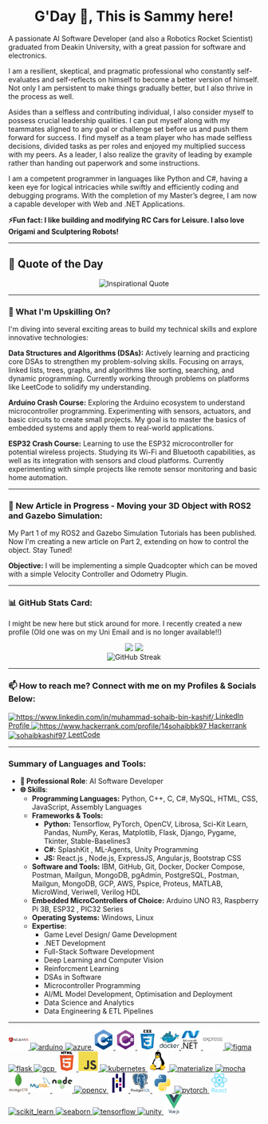 <h1 align="center">G'Day 👋, This is Sammy here!</h1>

A passionate AI Software Developer (and also a Robotics Rocket Scientist) graduated from Deakin University, with a great passion for software and electronics.

I am a resilient, skeptical, and pragmatic professional who constantly self-evaluates and self-reflects on himself to become a better version of himself. Not only I am persistent to make things gradually better, but I also thrive in the process as well.

Asides than a selfless and contributing individual, I also consider myself to possess crucial leadership qualities. I can put myself along with my teammates aligned to any goal or challenge set before us and push them forward for success. I find myself as a team player who has made selfless decisions, divided tasks as per roles and enjoyed my multiplied success with my peers. As a leader, I also realize the gravity of leading by example rather than handing out paperwork and some instructions.

I am a competent programmer in languages like Python and C#, having a keen eye for logical intricacies while swiftly and efficiently coding and debugging programs. With the completion of my Master’s degree, I am now a capable developer with Web and .NET Applications. 

**⚡Fun fact: I like building and modifying RC Cars for Leisure. I also love Origami and Sculptering Robots!**

---

## 💭 **Quote of the Day**

<div align="center">
  <img src="https://quotes-github-readme.vercel.app/api?type=horizontal&theme=tokyonight" alt="Inspirational Quote" />
</div>

---

### 🚀 What I'm Upskilling On?

I'm diving into several exciting areas to build my technical skills and explore innovative technologies:

**Data Structures and Algorithms (DSAs):** Actively learning and practicing core DSAs to strengthen my problem-solving skills. Focusing on arrays, linked lists, trees, graphs, and algorithms like sorting, searching, and dynamic programming. Currently working through problems on platforms like LeetCode to solidify my understanding.

**Arduino Crash Course:** Exploring the Arduino ecosystem to understand microcontroller programming. Experimenting with sensors, actuators, and basic circuits to create small projects. My goal is to master the basics of embedded systems and apply them to real-world applications.

**ESP32 Crash Course:** Learning to use the ESP32 microcontroller for potential wireless projects. Studying its Wi-Fi and Bluetooth capabilities, as well as its integration with sensors and cloud platforms. Currently experimenting with simple projects like remote sensor monitoring and basic home automation.

---

### 📝 New Article in Progress - Moving your 3D Object with ROS2 and Gazebo Simulation:

My Part 1 of my ROS2 and Gazebo Simulation Tutorials has been published. Now I'm creating a new article on Part 2, extending on how to control the object. Stay Tuned!

**Objective:** I will be implementing a simple Quadcopter which can be moved with a simple Velocity Controller and Odometry Plugin.

---

### 📊 GitHub Stats Card:

I might be new here but stick around for more. I recently created a new profile (Old one was on my Uni Email and is no longer available!!)

<div align="center">
  <img src="https://github-readme-stats.vercel.app/api?username=sohaib-kashif-97&show_icons=true&theme=gruvbox" height="180em" />
  <img src="https://github-readme-stats.vercel.app/api/top-langs/?username=sohaib-kashif-97&layout=compact&theme=tokyonight&hide_border=true&langs_count=8" height="180em" />
</div>

<div align="center">
  <img src="https://github-readme-streak-stats.herokuapp.com/?user=sohaib-kashif-97&theme=tokyonight&hide_border=true" alt="GitHub Streak" />
</div>


---

### 📫 How to reach me? Connect with me on my Profiles & Socials Below:
<p align="left">
<a href="https://linkedin.com/in/https://www.linkedin.com/in/muhammad-sohaib-bin-kashif/" target="blank"><img align="center" src="https://raw.githubusercontent.com/rahuldkjain/github-profile-readme-generator/master/src/images/icons/Social/linked-in-alt.svg" alt="https://www.linkedin.com/in/muhammad-sohaib-bin-kashif/" height="30" width="40" /> LinkedIn Profile </a>
<a href="https://www.hackerrank.com/https://www.hackerrank.com/profile/14sohaibbk97" target="blank"><img align="center" src="https://raw.githubusercontent.com/rahuldkjain/github-profile-readme-generator/master/src/images/icons/Social/hackerrank.svg" alt="https://www.hackerrank.com/profile/14sohaibbk97" height="30" width="40" /> Hackerrank </a>
<a href="https://www.leetcode.com/sohaibkashif97" target="blank"><img align="center" src="https://raw.githubusercontent.com/rahuldkjain/github-profile-readme-generator/master/src/images/icons/Social/leet-code.svg" alt="sohaibkashif97" height="30" width="40" /> LeetCode </a>
</p>

---

### Summary of Languages and Tools:
- **💼 Professional Role**: AI Software Developer 
- **🌐 Skills**:  
  - **Programming Languages:**  Python, C++, C, C#, MySQL, HTML, CSS, JavaScript, Assembly Languages  
  - **Frameworks & Tools:**
      - **Python:** Tensorflow, PyTorch, OpenCV, Librosa, Sci-Kit Learn, Pandas, NumPy, Keras, Matplotlib, Flask, Django, Pygame, Tkinter, Stable-Baselines3
      - **C#:** SplashKit , ML-Agents, Unity Programming
      - **JS:** React.js , Node.js, ExpressJS, Angular.js, Bootstrap CSS
  - **Software and Tools:** IBM, GitHub, Git, Docker, Docker Compose, Postman, Mailgun, MongoDB, pgAdmin, PostgreSQL, Postman, Mailgun, MongoDB, GCP, AWS, Pspice, Proteus, MATLAB, MicroWind, Veriwell, Verilog HDL
  - **Embedded MicroControllers of Choice:** Arduino UNO R3, Raspberry Pi 3B, ESP32 , PIC32 Series
  - **Operating Systems:** Windows, Linux
  - **Expertise**:  
    - Game Level Design/ Game Development
    - .NET Development
    - Full-Stack Software Development
    - Deep Learning and Computer Vision
    - Reinforcment Learning
    - DSAs in Software
    - Microcontroller Programming
    - AI/ML Model Development, Optimisation and Deployment
    - Data Science and Analytics
    - Data Engineering & ETL Pipelines

---

<p align="left"> <a href="https://angular.io" target="_blank" rel="noreferrer"> <img src="https://raw.githubusercontent.com/devicons/devicon/master/icons/angularjs/angularjs-original-wordmark.svg" alt="angularjs" width="40" height="40"/> </a> <a href="https://www.arduino.cc/" target="_blank" rel="noreferrer"> <img src="https://cdn.worldvectorlogo.com/logos/arduino-1.svg" alt="arduino" width="40" height="40"/> </a> <a href="https://azure.microsoft.com/en-in/" target="_blank" rel="noreferrer"> <img src="https://www.vectorlogo.zone/logos/microsoft_azure/microsoft_azure-icon.svg" alt="azure" width="40" height="40"/> </a> <a href="https://www.w3schools.com/cpp/" target="_blank" rel="noreferrer"> <img src="https://raw.githubusercontent.com/devicons/devicon/master/icons/cplusplus/cplusplus-original.svg" alt="cplusplus" width="40" height="40"/> </a> <a href="https://www.w3schools.com/cs/" target="_blank" rel="noreferrer"> <img src="https://raw.githubusercontent.com/devicons/devicon/master/icons/csharp/csharp-original.svg" alt="csharp" width="40" height="40"/> </a> <a href="https://www.w3schools.com/css/" target="_blank" rel="noreferrer"> <img src="https://raw.githubusercontent.com/devicons/devicon/master/icons/css3/css3-original-wordmark.svg" alt="css3" width="40" height="40"/> </a> <a href="https://www.docker.com/" target="_blank" rel="noreferrer"> <img src="https://raw.githubusercontent.com/devicons/devicon/master/icons/docker/docker-original-wordmark.svg" alt="docker" width="40" height="40"/> </a> <a href="https://dotnet.microsoft.com/" target="_blank" rel="noreferrer"> <img src="https://raw.githubusercontent.com/devicons/devicon/master/icons/dot-net/dot-net-original-wordmark.svg" alt="dotnet" width="40" height="40"/> </a> <a href="https://expressjs.com" target="_blank" rel="noreferrer"> <img src="https://raw.githubusercontent.com/devicons/devicon/master/icons/express/express-original-wordmark.svg" alt="express" width="40" height="40"/> </a> <a href="https://www.figma.com/" target="_blank" rel="noreferrer"> <img src="https://www.vectorlogo.zone/logos/figma/figma-icon.svg" alt="figma" width="40" height="40"/> </a> <a href="https://flask.palletsprojects.com/" target="_blank" rel="noreferrer"> <img src="https://www.vectorlogo.zone/logos/pocoo_flask/pocoo_flask-icon.svg" alt="flask" width="40" height="40"/> </a> <a href="https://cloud.google.com" target="_blank" rel="noreferrer"> <img src="https://www.vectorlogo.zone/logos/google_cloud/google_cloud-icon.svg" alt="gcp" width="40" height="40"/> </a> <a href="https://www.w3.org/html/" target="_blank" rel="noreferrer"> <img src="https://raw.githubusercontent.com/devicons/devicon/master/icons/html5/html5-original-wordmark.svg" alt="html5" width="40" height="40"/> </a> <a href="https://developer.mozilla.org/en-US/docs/Web/JavaScript" target="_blank" rel="noreferrer"> <img src="https://raw.githubusercontent.com/devicons/devicon/master/icons/javascript/javascript-original.svg" alt="javascript" width="40" height="40"/> </a> <a href="https://kubernetes.io" target="_blank" rel="noreferrer"> <img src="https://www.vectorlogo.zone/logos/kubernetes/kubernetes-icon.svg" alt="kubernetes" width="40" height="40"/> </a> <a href="https://www.linux.org/" target="_blank" rel="noreferrer"> <img src="https://raw.githubusercontent.com/devicons/devicon/master/icons/linux/linux-original.svg" alt="linux" width="40" height="40"/> </a> <a href="https://materializecss.com/" target="_blank" rel="noreferrer"> <img src="https://raw.githubusercontent.com/prplx/svg-logos/5585531d45d294869c4eaab4d7cf2e9c167710a9/svg/materialize.svg" alt="materialize" width="40" height="40"/> </a> <a href="https://mochajs.org" target="_blank" rel="noreferrer"> <img src="https://www.vectorlogo.zone/logos/mochajs/mochajs-icon.svg" alt="mocha" width="40" height="40"/> </a> <a href="https://www.mongodb.com/" target="_blank" rel="noreferrer"> <img src="https://raw.githubusercontent.com/devicons/devicon/master/icons/mongodb/mongodb-original-wordmark.svg" alt="mongodb" width="40" height="40"/> </a> <a href="https://www.mysql.com/" target="_blank" rel="noreferrer"> <img src="https://raw.githubusercontent.com/devicons/devicon/master/icons/mysql/mysql-original-wordmark.svg" alt="mysql" width="40" height="40"/> </a> <a href="https://nodejs.org" target="_blank" rel="noreferrer"> <img src="https://raw.githubusercontent.com/devicons/devicon/master/icons/nodejs/nodejs-original-wordmark.svg" alt="nodejs" width="40" height="40"/> </a> <a href="https://opencv.org/" target="_blank" rel="noreferrer"> <img src="https://www.vectorlogo.zone/logos/opencv/opencv-icon.svg" alt="opencv" width="40" height="40"/> </a> <a href="https://pandas.pydata.org/" target="_blank" rel="noreferrer"> <img src="https://raw.githubusercontent.com/devicons/devicon/2ae2a900d2f041da66e950e4d48052658d850630/icons/pandas/pandas-original.svg" alt="pandas" width="40" height="40"/> </a> <a href="https://www.postgresql.org" target="_blank" rel="noreferrer"> <img src="https://raw.githubusercontent.com/devicons/devicon/master/icons/postgresql/postgresql-original-wordmark.svg" alt="postgresql" width="40" height="40"/> </a> <a href="https://www.python.org" target="_blank" rel="noreferrer"> <img src="https://raw.githubusercontent.com/devicons/devicon/master/icons/python/python-original.svg" alt="python" width="40" height="40"/> </a> <a href="https://pytorch.org/" target="_blank" rel="noreferrer"> <img src="https://www.vectorlogo.zone/logos/pytorch/pytorch-icon.svg" alt="pytorch" width="40" height="40"/> </a> <a href="https://reactjs.org/" target="_blank" rel="noreferrer"> <img src="https://raw.githubusercontent.com/devicons/devicon/master/icons/react/react-original-wordmark.svg" alt="react" width="40" height="40"/> </a> <a href="https://scikit-learn.org/" target="_blank" rel="noreferrer"> <img src="https://upload.wikimedia.org/wikipedia/commons/0/05/Scikit_learn_logo_small.svg" alt="scikit_learn" width="40" height="40"/> </a> <a href="https://seaborn.pydata.org/" target="_blank" rel="noreferrer"> <img src="https://seaborn.pydata.org/_images/logo-mark-lightbg.svg" alt="seaborn" width="40" height="40"/> </a> <a href="https://www.tensorflow.org" target="_blank" rel="noreferrer"> <img src="https://www.vectorlogo.zone/logos/tensorflow/tensorflow-icon.svg" alt="tensorflow" width="40" height="40"/> </a> <a href="https://unity.com/" target="_blank" rel="noreferrer"> <img src="https://www.vectorlogo.zone/logos/unity3d/unity3d-icon.svg" alt="unity" width="40" height="40"/> </a> <a href="https://vuejs.org/" target="_blank" rel="noreferrer"> <img src="https://raw.githubusercontent.com/devicons/devicon/master/icons/vuejs/vuejs-original-wordmark.svg" alt="vuejs" width="40" height="40"/> </a> </p>

